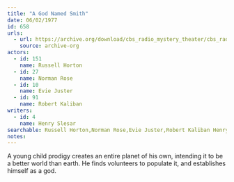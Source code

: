 ```yaml
---
title: "A God Named Smith"
date: 06/02/1977
id: 658
urls: 
  - url: https://archive.org/download/cbs_radio_mystery_theater/cbs_radio_mystery_theater-0651-0700.zip/cbs_radio_mystery_theater-0651-0700%2Fcbsrmt_0658_a_god_named_smith.mp3
    source: archive-org
actors:  
  - id: 151
    name: Russell Horton  
  - id: 27
    name: Norman Rose  
  - id: 10
    name: Evie Juster  
  - id: 91
    name: Robert Kaliban
writers:  
  - id: 4
    name: Henry Slesar
searchable: Russell Horton,Norman Rose,Evie Juster,Robert Kaliban Henry Slesar
notes:  
---
```

A young child prodigy creates an entire planet of his own, intending it to be a better world than earth. He finds volunteers to populate it, and establishes himself as a god.